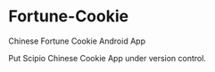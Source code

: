 # Fortune-Cookie
Chinese Fortune Cookie Android App 

Put Scipio Chinese Cookie App under version control.
